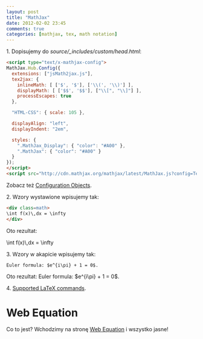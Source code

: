 ```yaml
---
layout: post
title: "MathJax"
date: 2012-02-02 23:45
comments: true
categories: [mathjax, tex, math notation]
---
```


1\. Dopisujemy do *source/_includes/custom/head.html*:

```html source/_includes/custom/head.html
<script type="text/x-mathjax-config">
MathJax.Hub.Config({
  extensions: ["jsMath2jax.js"],
  tex2jax: {
    inlineMath: [ ['$', '$'], ['\\(', '\\)'] ],
    displayMath: [ ['$$', '$$'], ["\\[", "\\]"] ],
    processEscapes: true
  },

  "HTML-CSS": { scale: 105 },

  displayAlign: "left",
  displayIndent: "2em",

  styles: {
    ".MathJax_Display": { "color": "#A00" },
    ".MathJax": { "color": "#A00" }
  }
});
</script>
<script src="http://cdn.mathjax.org/mathjax/latest/MathJax.js?config=TeX-AMS_HTML"></script>
```

Zobacz też [Configuration Objects](http://www.mathjax.org/docs/1.1/options/index.html).


2\. Wzory wystawione wpisujemy tak:

```html
<div class=math>
\int f(x)\,dx = \infty
</div>
```

Oto rezultat:

<div class=math>
\int f(x)\,dx = \infty
</div>

3\. Wzory w akapicie wpisujemy tak:

```html
Euler formula: $e^{i\pi} + 1 = 0$.
```

<p>Oto rezultat: Euler formula: $e^{i\pi} + 1 = 0$.</p>


4\. [Supported LaTeX commands](http://www.mathjax.org/docs/1.1/tex.html#supported-latex-commands).


# Web Equation

Co to jest? Wchodzimy na stronę
[Web Equation](http://webdemo.visionobjects.com/equation.html?locale=default)
i wszystko jasne!

